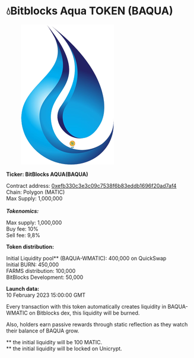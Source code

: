 # 💧Bitblocks Aqua TOKEN (BAQUA)



<figure><img src="../../../.gitbook/assets/image (7).png" alt=""><figcaption></figcaption></figure>

**Ticker: BitBlocks AQUA(BAQUA)**

Contract address: [0xefb330c3e3c09c7538f6b83eddb1696f20ad7af4](https://polygonscan.com/token/0xefb330c3e3c09c7538f6b83eddb1696f20ad7af4)\
Chain: Polygon (MATIC)\
Max Supply: 1,000,000\
\
_**Tokenomics:**_

Max supply: 1,000,000\
Buy fee: 10%\
Sell fee: 9,8%

**Token distribution:**

Initial Liquidity pool\*\* (BAQUA-WMATIC): 400,000 on QuickSwap\
Initial BURN: 450,000\
FARMS  distribution: 100,000\
BitBlocks Development: 50,000

**Launch data:**\
10 February 2023 15:00:00 GMT

Every transaction with this token automatically creates liquidity in BAQUA-WMATIC on Bitblocks dex, this liquidity will be burned.

Also, holders earn passive rewards through static reflection as they watch their balance of BAQUA grow.



\*\* the initial liquidity will be 100 MATIC.\
\*\* the initial liquidity will be locked on Unicrypt.
